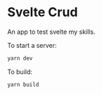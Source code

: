 # Svelte Crud

An app to test svelte my skills.

To start a server:

```bash
yarn dev
```

To build:

```bash
yarn build
```
